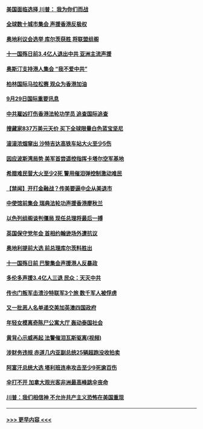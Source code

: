 #### [美国面临选择 川普： 我为你们而战](../pages/prog202/a102675974.md?t=09301655) 
#### [全球数十城市集会 声援香港反极权](../pages/prog202/a102675955.md?t=09301655) 
#### [奥地利议会选举 库尔茨获胜 将联盟组阁](../pages/prog202/a102675949.md?t=09301655) 
#### [十一国殇日前3.4亿人退出中共 亚洲主流声援](../pages/prog202/a102675925.md?t=09301655) 
#### [奥斯汀支持港人集会  “我不爱中共”](../pages/prog202/a102675881.md?t=09301655) 
#### [柏林国际马拉松赛 观众为香港加油](../pages/prog202/a102675855.md?t=09301655) 
#### [9月29日国际重要讯息](../pages/prog202/a102675723.md?t=09301655) 
#### [中共雇凶打伤香港法轮功学员 追查国际追查](../pages/prog202/a102675745.md?t=09301655) 
#### [搜藏家837万美元天价 买下全球限量白色蓝宝坚尼](../pages/prog202/a102675637.md?t=09301655) 
#### [滚滚浓烟窜出 沙特吉达高铁车站大火至少5伤](../pages/prog202/a102675579.md?t=09301655) 
#### [因应波斯湾局势 美军首尝遥控指挥卡塔尔空军基地](../pages/prog202/a102675560.md?t=09301655) 
#### [希腊难民营大火至少2死 警用催泪弹控制激动难民](../pages/prog202/a102675499.md?t=09301655) 
#### [【禁闻】开打金融战？传美要逼中企从美退市](../pages/prog202/a102675397.md?t=09301655) 
#### [中使馆前集会 瑞典法轮功声援香港廖秋兰](../pages/prog202/a102675315.md?t=09301655) 
#### [以色列组阁谈判僵局 现任总理将最后一搏](../pages/prog202/a102675297.md?t=09301655) 
#### [英国保守党年会 首相约翰逊场外遭抗议](../pages/prog202/a102675227.md?t=09301655) 
#### [奥地利提前大选 前总理库尔茨料胜出](../pages/prog202/a102675196.md?t=09301655) 
#### [十一国殇日前  巴黎集会声援港人反暴政](../pages/prog202/a102675181.md?t=09301655) 
#### [多伦多声援3.4亿人三退 民众：天灭中共](../pages/prog202/a102675179.md?t=09301655) 
#### [传也门叛军击溃沙特联军3个旅 数千军人被俘虏](../pages/prog202/a102675156.md?t=09301655) 
#### [又一批恶人名单递交美加英澳四国政府](../pages/prog202/a102675158.md?t=09301655) 
#### [年轻女模离奇陈尸公寓大厅 轰动泰国社会](../pages/prog202/a102675146.md?t=09301655) 
#### [黄背心示威再起 法警催泪瓦斯驱离(视频)](../pages/prog202/a102675133.md?t=09301655) 
#### [涉财务违规 赤道几内亚副总统25辆超跑没收拍卖](../pages/prog202/a102675120.md?t=09301655) 
#### [阿富汗总统大选 塔利班连串攻击至少9死逾百伤](../pages/prog202/a102675084.md?t=09301655) 
#### [伞打不开 加拿大观光客非洲最高峰跳伞丧命](../pages/prog202/a102675059.md?t=09301655) 
#### [川普：我们相信神 不允许共产主义恐怖在美国重现](../pages/prog202/a102675014.md?t=09301655) 

----
#### [ >>> 更早内容 <<< ](../indexes/prog202-earlier.md)

